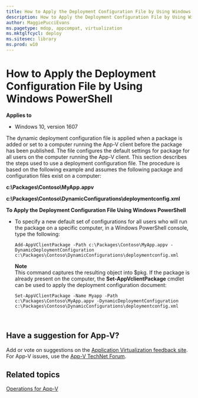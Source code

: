 ```yaml
---
title: How to Apply the Deployment Configuration File by Using Windows PowerShell (Windows 10)
description: How to Apply the Deployment Configuration File by Using Windows PowerShell
author: MaggiePucciEvans
ms.pagetype: mdop, appcompat, virtualization
ms.mktglfcycl: deploy
ms.sitesec: library
ms.prod: w10
---
```



# How to Apply the Deployment Configuration File by Using Windows PowerShell

**Applies to**
-   Windows 10, version 1607

The dynamic deployment configuration file is applied when a package is added or set to a computer running the App-V client before the package has been published. The file configures the default settings for package for all users on the computer running the App-V client. This section describes the steps used to use a deployment configuration file. The procedure is based on the following example and assumes the following package and configuration files exist on a computer:

**c:\\Packages\\Contoso\\MyApp.appv**

**c:\\Packages\\Contoso\\DynamicConfigurations\\deploymentconfig.xml**

**To Apply the Deployment Configuration File Using Windows PowerShell**

-   To specify a new default set of configurations for all users who will run the package on a specific computer, in a Windows PowerShell console, type the following:

    `Add-AppVClientPackage -Path c:\Packages\Contoso\MyApp.appv -DynamicDeploymentConfiguration c:\Packages\Contoso\DynamicConfigurations\deploymentconfig.xml`

    **Note**<br>
    This command captures the resulting object into $pkg. If the package is already present on the computer, the **Set-AppVclientPackage** cmdlet can be used to apply the deployment configuration document:

    `Set-AppVClientPackage -Name Myapp -Path c:\Packages\Contoso\MyApp.appv -DynamicDeploymentConfiguration c:\Packages\Contoso\DynamicConfigurations\deploymentconfig.xml`

     
## Have a suggestion for App-V?

Add or vote on suggestions on the [Application Virtualization feedback site](http://appv.uservoice.com/forums/280448-microsoft-application-virtualization).<br>For App-V issues, use the [App-V TechNet Forum](https://social.technet.microsoft.com/Forums/en-US/home?forum=mdopappv).

## Related topics

[Operations for App-V](appv-operations.md)
